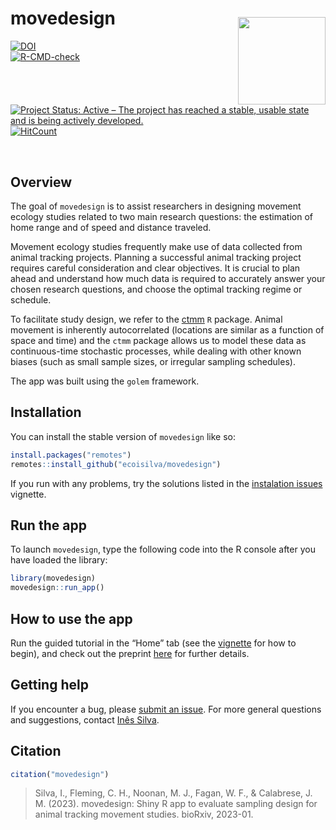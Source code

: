 
<!-- README.md is generated from README.Rmd. Please edit that file -->

# movedesign <img style="padding: 15px 0px 0px 0px;"  src='https://raw.githubusercontent.com/ecoisilva/movedesign/main/inst/app/www/logo.png' align="right" height="140"/>

<!-- badges: start -->

[![DOI](https://zenodo.org/badge/474098792.svg)](https://zenodo.org/badge/latestdoi/474098792)<br>
[![R-CMD-check](https://github.com/ecoisilva/movedesign/actions/workflows/R-CMD-check.yaml/badge.svg)](https://github.com/ecoisilva/movedesign/actions/workflows/R-CMD-check.yaml)<br>
[![Project Status: Active – The project has reached a stable, usable
state and is being actively
developed.](https://www.repostatus.org/badges/latest/active.svg)](https://www.repostatus.org/#active)
[![HitCount](https://img.shields.io/endpoint?color=%234bc61e&url=https%3A%2F%2Fhits.dwyl.com%2Fecoisilva%2Fmovedesign.json)](http://hits.dwyl.com/ecoisilva/movedesign)<br>
<!-- [![Codecov test coverage](https://codecov.io/gh/ecoisilva/movedesign/branch/main/graph/badge.svg)](https://app.codecov.io/gh/ecoisilva/movedesign?branch=main) -->
<!-- badges: end --> <br>

## Overview

The goal of `movedesign` is to assist researchers in designing movement
ecology studies related to two main research questions: the estimation
of home range and of speed and distance traveled.

Movement ecology studies frequently make use of data collected from
animal tracking projects. Planning a successful animal tracking project
requires careful consideration and clear objectives. It is crucial to
plan ahead and understand how much data is required to accurately answer
your chosen research questions, and choose the optimal tracking regime
or schedule.

To facilitate study design, we refer to the
[ctmm](https://ctmm-initiative.github.io/ctmm/) `R` package. Animal
movement is inherently autocorrelated (locations are similar as a
function of space and time) and the `ctmm` package allows us to model
these data as continuous-time stochastic processes, while dealing with
other known biases (such as small sample sizes, or irregular sampling
schedules).

The app was built using the `golem` framework.

## Installation

You can install the stable version of `movedesign` like so:

``` r
install.packages("remotes")
remotes::install_github("ecoisilva/movedesign")
```

If you run with any problems, try the solutions listed in the
[instalation
issues](https://ecoisilva.github.io/movedesign/articles/installation.html)
vignette.

## Run the app

To launch `movedesign`, type the following code into the R console after
you have loaded the library:

``` r
library(movedesign)
movedesign::run_app()
```

## How to use the app

Run the guided tutorial in the “Home” tab (see the
[vignette](https://ecoisilva.github.io/movedesign/articles/tutorial.html)
for how to begin), and check out the preprint
[here](https://www.biorxiv.org/content/10.1101/2023.01.27.525894v1) for
further details.

## Getting help

If you encounter a bug, please [submit an
issue](https://github.com/ecoisilva/movedesign/issues). For more general
questions and suggestions, contact [Inês Silva](i.simoes-silva@hzdr.de).

## Citation

``` r
citation("movedesign")
```

> Silva, I., Fleming, C. H., Noonan, M. J., Fagan, W. F., & Calabrese,
> J. M. (2023). movedesign: Shiny R app to evaluate sampling design for
> animal tracking movement studies. bioRxiv, 2023-01.
